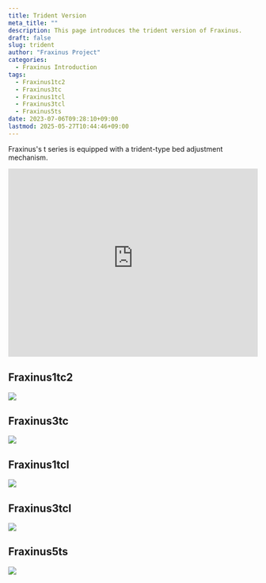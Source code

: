 ```yaml
---
title: Trident Version
meta_title: ""
description: This page introduces the trident version of Fraxinus.
draft: false
slug: trident
author: "Fraxinus Project"
categories:
  - Fraxinus Introduction
tags:
  - Fraxinus1tc2
  - Fraxinus3tc
  - Fraxinus1tcl
  - Fraxinus3tcl
  - Fraxinus5ts
date: 2023-07-06T09:28:10+09:00
lastmod: 2025-05-27T10:44:46+09:00
---
```


Fraxinus's t series is equipped with a trident-type bed adjustment mechanism.

<!-- Fraxinus1t -->
<div style="width: 100%; aspect-ratio: 1.33;">
  <iframe
    style="width: 100%; height: 100%;"
    src="https://gmail5004514.autodesk360.com/g/shares/SH30dd5QT870c25f12fcf2d06513e0db51a4?mode=embed"
    allowfullscreen="true" webkitallowfullscreen="true" mozallowfullscreen="true" frameborder="0">
  </iframe>
</div>

## Fraxinus1tc2

![](/images/Fraxinus1tc2-photo-1.jpg)

## Fraxinus3tc

![](/images/Fraxinus3tc-photo-1.jpg)

## Fraxinus1tcl

![](/images/Fraxinus1tcl.jpg)

## Fraxinus3tcl

![](/images/Fraxinus3tcl.jpg)

## Fraxinus5ts

![](/images/Fraxinus5ts.jpg)
